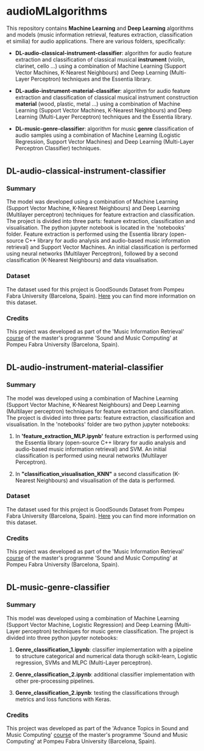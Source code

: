 # audioMLalgorithms

This repository contains **Machine Learning** and **Deep Learning** algorithms and models (music information retrieval, features extraction, classification et similia) for audio applications. There are various folders, specifically:

- **DL-audio-classical-instrument-classifier**: algorithm for audio feature extraction and classification of classical musical **instrument** (violin, clarinet, cello ...) using a combination of Machine Learning (Support Vector Machines, K-Nearest Neighbours) and Deep Learning (Multi-Layer Perceptron) techniques and the Essentia library.

- **DL-audio-instrument-material-classifier**: algorithm for audio feature extraction and classification of classical musical instrument construction **material** (wood, plastic, metal ...) using a combination of Machine Learning (Support Vector Machines, K-Nearest Neighbours) and Deep Learning (Multi-Layer Perceptron) techniques and the Essentia library.

- **DL-music-genre-classifier**:  algorithm for music **genre** classification of audio samples using a combination of Machine Learning (Logistic Regression, Support Vector Machines) and Deep Learning (Multi-Layer Perceptron Classifier) techniques.

#

## DL-audio-classical-instrument-classifier


### Summary

The model was developed using a combination of Machine Learning (Support Vector Machine, K-Nearest Neighbours) and Deep Learning (Multilayer perceptron) techniques for feature extraction and classification.
The project is divided into three parts: feature extraction, classification and visualisation. The python jupyter notebook is located in the 'notebooks' folder. Feature extraction is performed using the Essentia library (open-source C++ library for audio analysis and audio-based music information retrieval) and Support Vector Machines. An initial classification is performed using neural networks (Multilayer Perceptron), followed by a second classification (K-Nearest Neighbours) and data visualisation.


### Dataset

The dataset used for this project is GoodSounds Dataset from Pompeu Fabra University (Barcelona, Spain). [Here](https://www.upf.edu/web/mtg/good-sounds) you can find more information on this dataset.

### Credits

This project was developed as part of the 'Music Information Retrieval' [course](https://www.upf.edu/web/smc/music-information-retrieval) of the master's programme 'Sound and Music Computing' at Pompeu Fabra University (Barcelona, Spain).


#

## DL-audio-instrument-material-classifier

### Summary

The model was developed using a combination of Machine Learning (Support Vector Machine, K-Nearest Neighbours) and Deep Learning (Multilayer perceptron) techniques for feature extraction and classification.
The project is divided into three parts: feature extraction, classification and visualisation. In the 'notebooks' folder are two python jupyter notebooks: 

1) In **'feature_extraction_MLP.ipynb'** feature extraction is performed using the Essentia library (open-source C++ library for audio analysis and audio-based music information retrieval) and SVM. An initial classification is performed using neural networks (Multilayer Perceptron).

2) In **"classification_visualisation_KNN"** a second classification (K-Nearest Neighbours) and visualisation of the data is performed.


### Dataset

The dataset used for this project is GoodSounds Dataset from Pompeu Fabra University (Barcelona, Spain). [Here](https://www.upf.edu/web/mtg/good-sounds) you can find more information on this dataset.

### Credits

This project was developed as part of the 'Music Information Retrieval' [course](https://www.upf.edu/web/smc/music-information-retrieval) of the master's programme 'Sound and Music Computing' at Pompeu Fabra University (Barcelona, Spain).

#

## DL-music-genre-classifier

### Summary

This model was developed using a combination of Machine Learning (Support Vector Machine, Logistic Regression) and Deep Learning (Multi-Layer perceptron) techniques for music genre classification. The project is divided into three python jupyter notebooks: 

1) **Genre_classification_1.ipynb**: classifier implementation with a pipeline to structure categorical and numerical data thorugh scikit-learn, Logistic regression, SVMs and MLPC (Multi-Layer perceptron).

2) **Genre_classification_2.ipynb**: additional classifier implementation with other pre-processing pipelines.

3) **Genre_classification_2.ipynb**: testing the classifications through metrics and loss functions with Keras.


### Credits

This project was developed as part of the 'Advance Topics in Sound and Music Computing' [course](https://www.upf.edu/web/smc/advance-topics-in-smc) of the master's programme 'Sound and Music Computing' at Pompeu Fabra University (Barcelona, Spain).


